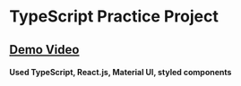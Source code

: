 # TypeScript Practice Project
## [Demo Video](https://drive.google.com/file/d/1LGZ-PpVci_iG8Y7721V_nJ1edNzlPOju/view?usp=sharing)

#### Used TypeScript, React.js, Material UI, styled components

